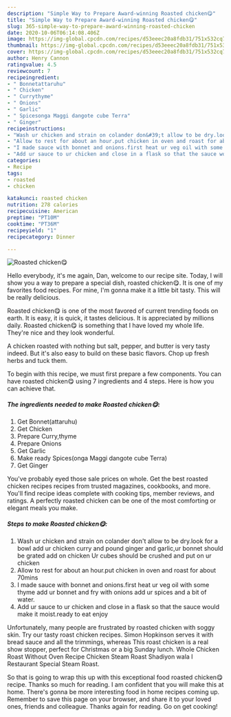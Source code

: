 ```yaml
---
description: "Simple Way to Prepare Award-winning Roasted chicken😋"
title: "Simple Way to Prepare Award-winning Roasted chicken😋"
slug: 365-simple-way-to-prepare-award-winning-roasted-chicken
date: 2020-10-06T06:14:08.406Z
image: https://img-global.cpcdn.com/recipes/d53eeec20a8fdb31/751x532cq70/roasted-chicken😋-recipe-main-photo.jpg
thumbnail: https://img-global.cpcdn.com/recipes/d53eeec20a8fdb31/751x532cq70/roasted-chicken😋-recipe-main-photo.jpg
cover: https://img-global.cpcdn.com/recipes/d53eeec20a8fdb31/751x532cq70/roasted-chicken😋-recipe-main-photo.jpg
author: Henry Cannon
ratingvalue: 4.5
reviewcount: 7
recipeingredient:
- " Bonnetattaruhu"
- " Chicken"
- " Currythyme"
- " Onions"
- " Garlic"
- " Spicesonga Maggi dangote cube Terra"
- " Ginger"
recipeinstructions:
- "Wash ur chicken and strain on colander don&#39;t allow to be dry.look for a bowl add ur chicken curry and pound ginger and garlic,ur bonnet should be grated add on chicken Ur cubes should be crushed and put on ur chicken"
- "Allow to rest for about an hour.put chicken in oven and roast for about 70mins"
- "I made sauce with bonnet and onions.first heat ur veg oil with some thyme add ur bonnet and fry with onions add ur spices and a bit of water."
- "Add ur sauce to ur chicken and close in a flask so that the sauce would make it moist.ready to eat enjoy"
categories:
- Recipe
tags:
- roasted
- chicken

katakunci: roasted chicken 
nutrition: 278 calories
recipecuisine: American
preptime: "PT10M"
cooktime: "PT36M"
recipeyield: "1"
recipecategory: Dinner

---
```



![Roasted chicken😋](https://img-global.cpcdn.com/recipes/d53eeec20a8fdb31/751x532cq70/roasted-chicken😋-recipe-main-photo.jpg)

Hello everybody, it's me again, Dan, welcome to our recipe site. Today, I will show you a way to prepare a special dish, roasted chicken😋. It is one of my favorites food recipes. For mine, I'm gonna make it a little bit tasty. This will be really delicious.

Roasted chicken😋 is one of the most favored of current trending foods on earth. It is easy, it is quick, it tastes delicious. It is appreciated by millions daily. Roasted chicken😋 is something that I have loved my whole life. They're nice and they look wonderful.

A chicken roasted with nothing but salt, pepper, and butter is very tasty indeed. But it&#39;s also easy to build on these basic flavors. Chop up fresh herbs and tuck them.


To begin with this recipe, we must first prepare a few components. You can have roasted chicken😋 using 7 ingredients and 4 steps. Here is how you can achieve that.

<!--inarticleads1-->

##### The ingredients needed to make Roasted chicken😋:

1. Get  Bonnet(attaruhu)
1. Get  Chicken
1. Prepare  Curry,thyme
1. Prepare  Onions
1. Get  Garlic
1. Make ready  Spices(onga Maggi dangote cube Terra)
1. Get  Ginger


You&#39;ve probably eyed those sale prices on whole. Get the best roasted chicken recipes recipes from trusted magazines, cookbooks, and more. You&#39;ll find recipe ideas complete with cooking tips, member reviews, and ratings. A perfectly roasted chicken can be one of the most comforting or elegant meals you make. 

<!--inarticleads2-->

##### Steps to make Roasted chicken😋:

1. Wash ur chicken and strain on colander don&#39;t allow to be dry.look for a bowl add ur chicken curry and pound ginger and garlic,ur bonnet should be grated add on chicken Ur cubes should be crushed and put on ur chicken
1. Allow to rest for about an hour.put chicken in oven and roast for about 70mins
1. I made sauce with bonnet and onions.first heat ur veg oil with some thyme add ur bonnet and fry with onions add ur spices and a bit of water.
1. Add ur sauce to ur chicken and close in a flask so that the sauce would make it moist.ready to eat enjoy


Unfortunately, many people are frustrated by roasted chicken with soggy skin. Try our tasty roast chicken recipes. Simon Hopkinson serves it with bread sauce and all the trimmings, whereas This roast chicken is a real show stopper, perfect for Christmas or a big Sunday lunch. Whole Chicken Roast Without Oven Recipe Chicken Steam Roast Shadiyon wala I Restaurant Special Steam Roast. 

So that is going to wrap this up with this exceptional food roasted chicken😋 recipe. Thanks so much for reading. I am confident that you will make this at home. There's gonna be more interesting food in home recipes coming up. Remember to save this page on your browser, and share it to your loved ones, friends and colleague. Thanks again for reading. Go on get cooking!

